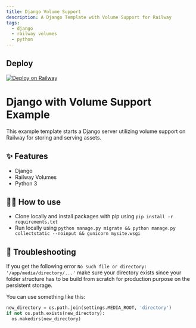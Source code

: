 ```yaml
---
title: Django Volume Support
description: A Django Template with Volume Support for Railway
tags:
  - django
  - railway volumes
  - python
---
```

## Deploy
[![Deploy on Railway](https://railway.app/button.svg)](https://railway.app/template/AWUIv6)

# Django with Volume Support Example

This example template starts a Django server utilizing volume support on Railway for storing and serving assets.

## ✨ Features

- Django
- Railway Volumes
- Python 3

## 💁‍♀️ How to use

- Clone locally and install packages with pip using `pip install -r requirements.txt`
- Run locally using `python manage.py migrate && python manage.py collectstatic --noinput && gunicorn mysite.wsgi`

## 📝 Troubleshooting
If you get the following error `No such file or directory: '/app/media/directory/...'` make sure your directory exists since your folder structure has to be build from scratch for production purpose on the persistent storage.

You can use something like this:

```python
new_directory = os.path.join(settings.MEDIA_ROOT, 'directory')
if not os.path.exists(new_directory):
  os.makedirs(new_directory)
```
